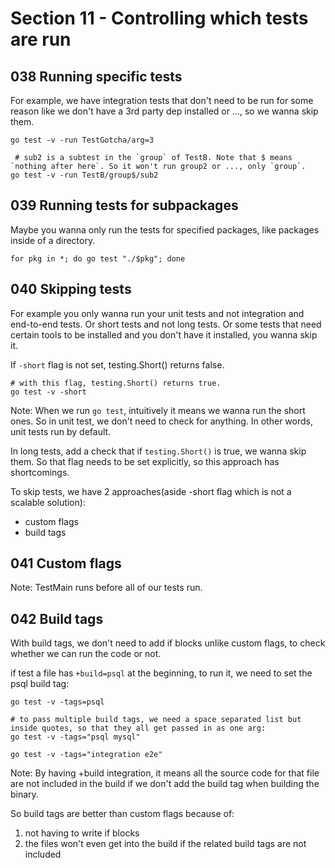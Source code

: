 # Section 11 - Controlling which tests are run
## 038 Running specific tests
For example, we have integration tests that don't need to be run for some reason like we don't have a 3rd party dep installed or ...,
so we wanna skip them.

```shell
go test -v -run TestGotcha/arg=3

 # sub2 is a subtest in the `group` of TestB. Note that $ means `nothing after here`. So it won't run group2 or ..., only `group`.
go test -v -run TestB/group$/sub2
```

## 039 Running tests for subpackages
Maybe you wanna only run the tests for specified packages, like packages inside of a directory.

```shell
for pkg in *; do go test "./$pkg"; done
```

## 040 Skipping tests
For example you only wanna run your unit tests and not integration and end-to-end tests. Or short tests and not long tests.
Or some tests that need certain tools to be installed and you don't have it installed, you wanna skip it.

If `-short` flag is not set, testing.Short() returns false.
```shell
# with this flag, testing.Short() returns true.
go test -v -short
```

Note: When we run `go test`, intuitively it means we wanna run the short ones. So in unit test, we don't need to check for anything.
In other words, unit tests run by default.

In long tests, add a check that if `testing.Short()` is true, we wanna skip them. So that flag needs to be set explicitly,
so this approach has shortcomings.

To skip tests, we have 2 approaches(aside -short flag which is not a scalable solution):
- custom flags
- build tags

## 041 Custom flags
Note: TestMain runs before all of our tests run.

## 042 Build tags
With build tags, we don't need to add if blocks unlike custom flags, to check whether we can run the code or not.

if test a file has `+build=psql` at the beginning, to run it, we need to set the psql build tag:  
```shell
go test -v -tags=psql

# to pass multiple build tags, we need a space separated list but inside quotes, so that they all get passed in as one arg:
go test -v -tags="psql mysql"

go test -v -tags="integration e2e"
```

Note: By having +build integration, it means all the source code for that file are not included in the build if we don't add the build tag
when building the binary.

So build tags are better than custom flags because of:
1. not having to write if blocks
2. the files won't even get into the build if the related build tags are not included
